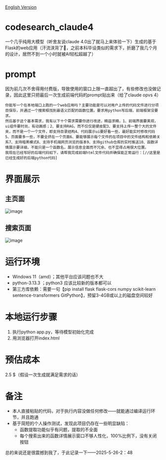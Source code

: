 [English Version](README.en.md)

# codesearch_claude4
一个几乎纯用大模型（听舍友说claude 4.0出了就马上来体验一下）生成的基于Flask的web应用（汗流浃背了🥲，之前本科毕设类似的需求下，折磨了我几个月的设计，居然不到一个小时就被AI轻松超越了）

# prompt
因为前几次不舍得用付费版，导致使用的窗口上限一直超出了，有些修改也没做记录，因此这里只把最后一次生成前端代码的prompt贴出来（给了claude opvs 4）
```
你能写一个在本地端口上跑的一个web应用吗？主要功能是可以对用户上传的代码文件进行分项目保存，并通过一个搜索框找到最语义匹配的函数位置。要求用python写后端，前端框架没要求。
然后基于这个基本需求，我有以下十个需求需要你进行改进，精益求精，1、前端界面要美观，ui组件要时尚，有动画感；2、要支持RAG，而不仅仅是硬皮配3、要支持上传一整个大的文件夹，而不是一个一个文件，即支持目录结构4、代码展示ui要好看一些，最好能实时修改代码5、页面要多一些，不要全挤在一个页面6、要能够展示每个文件的在项目中的文件结构和依赖关系7、支持暗黑模式8、支持手机端网页浏览的版本9、支持github仓库的实时推送10、函数详情展示要详细，不能只是一个函数名，展示信息全面而不冗余、也不显得占用很大位置。
我现在已经写好的后端代码如下，请帮我完成前端html文件代码并确保能正常运行：[//这里是已经生成好的后端python代码]
```

# 界面展示
## 主页面
![image](https://github.com/user-attachments/assets/41b2e073-3da0-4ca6-a043-4f43f90c5ccb)
## 搜索页面
![image](https://github.com/user-attachments/assets/b503f7d0-7c25-42b9-a310-0aa80dbfe6dd)


# 运行环境
- Windows 11（amd）；其他平台应该问题也不大
- python-3.13.3 ；python3 应该比较新的版本都可以
- 第三方库依赖：需要一句【pip install flask flask-cors numpy scikit-learn sentence-transformers GitPython】，预留3-4GB或以上的磁盘空间较好

# 本地运行步骤
1. 执行python app.py，等待模型初始化完成
2. 用浏览器打开index.html

# 预估成本
2.5 $（假设一次生成就满足需求的话）

# 备注
- 本人直接粘贴的代码，对于执行内容没做任何修改——就能通过编译运行环节，并且跑通
- 基于简短的个人操作测试，发现此项目仍存在一些明显缺陷：
  - 函数提取功能似乎有问题，提取的不全面
  - 每个搜索出来的函数详情展示窗口不够人性化，100%比例下，没有关闭按钮

总的来说还是很震撼到我了，于此记录一下——2025-5-26-2：48
